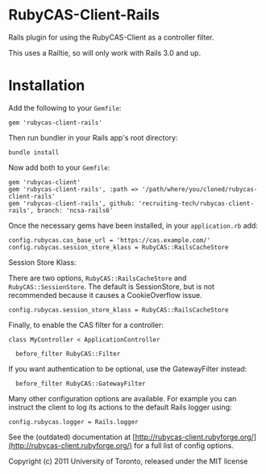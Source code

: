 RubyCAS-Client-Rails
====================

Rails plugin for using the RubyCAS-Client as a controller filter.

This uses a Railtie, so will only work with Rails 3.0 and up.


Installation
============

Add the following to your `Gemfile`:

    gem 'rubycas-client-rails'
    
Then run bundler in your Rails app's root directory:

    bundle install

Now add both to your `Gemfile`:

    gem 'rubycas-client'
    gem 'rubycas-client-rails', :path => '/path/where/you/cloned/rubycas-client-rails'
    gem 'rubycas-client-rails', github: 'recruiting-tech/rubycas-client-rails', branch: 'ncsa-rails6'

Once the necessary gems have been installed, in your `application.rb` add:

    config.rubycas.cas_base_url = 'https://cas.example.com/'
    config.rubycas.session_store_klass = RubyCAS::RailsCacheStore

Session Store Klass:

There are two options, `RubyCAS::RailsCacheStore` and `RubyCAS::SessionStore`.  The default is SessionStore, but is not recommended because it causes a CookieOverflow issue.

    config.rubycas.session_store_klass = RubyCAS::RailsCacheStore

Finally, to enable the CAS filter for a controller:

    class MyController < ApplicationController

      before_filter RubyCAS::Filter
      
If you want authentication to be optional, use the GatewayFilter instead:

      before_filter RubyCAS::GatewayFilter
  

Many other configuration options are available. For example you can instruct
the client to log its actions to the default Rails logger using:

    config.rubycas.logger = Rails.logger

See the (outdated) documentation at [http://rubycas-client.rubyforge.org/](http://rubycas-client.rubyforge.org/)
for a full list of config options.


Copyright (c) 2011 University of Toronto, released under the MIT license

